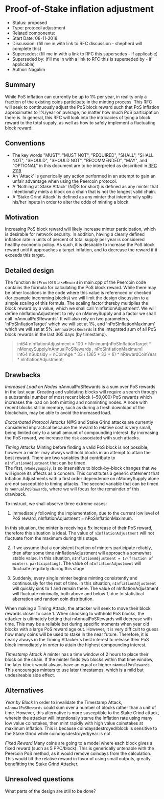 # Proof-of-Stake inflation adjustment

- Status: proposed
- Type: protocol adjustment
- Related components: 
- Start Date: 08-11-2018
- Discussion: (fill me in with link to RFC discussion - shepherd will complete this) 
- Supersedes: (fill me in with a link to RFC this supersedes - if applicable)
- Superseded by: (fill me in with a link to RFC this is superseded by - if applicable)
- Author: Nagalim

## Summary

While PoS inflation can currently be up to 1% per year, in reality only a fraction of the existing coins participate in the minting process.
This RFC will seek to continuously adjust the PoS block reward such that PoS inflation approximates to 1%/year on average, no matter how much PoS participation there is.
In general, this RFC will look into the intricacies of tying a block reward to the total supply, as well as how to safely implement a fluctuating block reward.

## Conventions
- The key words "MUST", "MUST NOT", "REQUIRED", "SHALL", "SHALL NOT", "SHOULD", "SHOULD NOT", "RECOMMENDED", "MAY", and "OPTIONAL" in this document are to be interpreted as described in [RFC 2119](http://tools.ietf.org/html/rfc2119).
- An 'Attack' is generically any action performed in an attempt to gain an unfair advantage when using the Peercoin protocol.
- A 'Nothing at Stake Attack' (N@S for short) is defined as any minter that intentionally mints a block on a chain that is not the longest valid chain.
- A 'Stake Grind Attack' is defined as any minter that intentionally splits his/her inputs in order to alter the odds of minting a block.

## Motivation

Increasing PoS block reward will likely increase minter participation, which is desirable for network security.
In addition, having a clearly defined inflation rate in units of percent of total supply per year is considered healthy economic policy.
As such, it is desirable to increase the PoS block reward until it approaches a target inflation, and to decrease the reward if it exceeds this target.

## Detailed design

The function `GetProofOfStakeReward` in main.cpp of the Peercoin code contains the formula for calculating the PoS block reward.
While there may be other locations in the code where this value is referenced or checked (for example incomming blocks) we will limit the design discussion to a simple scaling of this formula.
The scaling factor thereby multiplies the block reward by a value, which we shall call 'nInflationAdjustment'.
We will define nInflationAdjustment to rely on nMoneySupply and a factor we shall call 'nAnnualPoSRewards'.
It will also rely on two parameters, 'nPoSInflationTarget' which we will set at 1%, and 'nPoSInflationMaximum' which we will set at 5%.
`nAnnualPosRewards` is the integrated sum of all PoS block rewards in the last 365 days (by timestamp).

> int64 nInflationAdjustment = 100 * Minimum[nPoSInflationTarget * nMoneySupply/nAnnualPoSRewards , nPoSInflationMaximum]  
> int64 nSubsidy = nCoinAge * 33 / (365 * 33 + 8) * nRewardCoinYear * nInflationAdjustment;  

## Drawbacks

*Increased Load on Nodes*
nAnnualPoSRewards is a sum over PoS rewards in the last year.
Creating and validating blocks will require a search through a substantial number of most recent block (~50,000) PoS rewards which increases the load on both minting and nonminting nodes.
A node with recent blocks still in memory, such as during a fresh download of the blockchain, may be able to avoid the increased load.

*Exacerbated Protocol Attacks*
N@S and Stake Grind attacks are currently considered impractical because the reward to relative cost is very small, being limited only to a small amount of compounding interest.
By increasing the PoS reward, we increase the risk associated with such attacks.

*Timing Attacks*
Minting before finding a valid PoS block is not possible, however a minter may always withhold blocks in an attempt to attain the best reward.
There are two variables that contribute to `nInflationAdjustment` that can be timed.  
The first, `nMoneySupply`, is so insensitive to block-by-block changes that we will ignore its affects as a concern.
This constitutes a generic statement that Inflation Adjustments with a first order dependence on nMoneySupply alone are not susceptible to timing attacks.
The second variable that can be timed is `nAnnualPoSRewards`, where we will focus for the remainder of this drawback.

To instruct, we shall observe three extreme cases:
1. Immediately following the implementation, due to the current low level of PoS reward, nInflationAdjustment = nPoSInflationMaximum.

In this situation, the minter is receiving a 5x increase of their PoS reward, therefore this situation is ideal.
The value of `nInflationAdjustment` will not fluctuate from the maximum during this stage.

2. If we assume that a consistent fraction of minters participate reliably, then after some time nInflationAdjustment will approach a somewhat stable value.
In this situation, `nInflationAdjustment = 1/(fraction of minters participating)`.
The value of `nInflationAdjustment` will fluctuate regularly during this stage.

3. Suddenly, every single minter begins minting consistently and continuously for the rest of time.
In this situation, `nInflationAdjustment` will quickly sink to 1 and remain there.
The value of nInflationAdjustment will fluctuate minimally, both above and below 1, due to statistical aberration and random coin distribution.

When making a Timing Attack, the attacker will seek to move their block rewards closer to case 1.
When choosing to withhold PoS blocks, the attacker is ultimately betting that nAnnualPoSRewards will decrease with time.
This may be a reliable bet during specific moments when year old blocks with a large PoS reward age out.
However, it is very difficult to guess how many coins will be used to stake in the near future.
Therefore, it is nearly always in the Timing Attacker's best interest to release their PoS block immediately in order to attain the highest compounding interest. 

*Timestamp Attack*
A minter has a time window of 2 hours to place their block on the chain.
If the minter finds two blocks within that time window, the later block would always have an equal or higher `nAnnualPosRewards`.
This encourages minters to use later timestamps, which is a mild but undesireable side effect.

## Alternatives

*Year by Block*
In order to invalidate the Timestamp Attack, `nAnnualPoSRewards` could sum over a number of blocks rather than a unit of time.
However, this alternative is more susceptible to the Stake Grind attack, wherein the attacker will intentionally starve the Inflation rate using many low value coinstakes, then mint rapidly with high value coinstakes at maximum inflation.
This is because coindaysdestroyed/block is sensitive to the Stake Grind while coindaysdestroyed/year is not. 

*Fixed Reward*
Many coins are going to a model where each block gives a fixed reward (such as 5 PPC/block).
This is generically untenable with the Peercoin PoS method, as it would remove coindays from the calculation.
This would tilt the relative reward in favor of using small outputs, greatly benefitting the Stake Grind Attacker.

## Unresolved questions

What parts of the design are still to be done?
